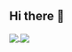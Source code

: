 ## Hi there 👋

<!--
**Guilvareux/Guilvareux** is a ✨ _special_ ✨ repository because its `README.md` (this file) appears on your GitHub profile.

Here are some ideas to get you started:

- 🔭 I’m currently working on ...
- 🌱 I’m currently learning ...
- 👯 I’m looking to collaborate on ...
- 🤔 I’m looking for help with ...
- 💬 Ask me about ...
- 📫 How to reach me: ...
- 😄 Pronouns: ...
- ⚡ Fun fact: ...
-->

<a href="https://github.com/guilvareux">
  <img align="center" src="https://github-readme-stats.vercel.app/api/top-langs/?username=guilvareux&theme=graywhite&hide_border=true&layout=compact">
</a>

<a href="https://github.com/guilvareux">
  <img align="center" src="https://github-readme-stats.vercel.app/api?username=guilvareux&show_icons=true&hide=contribs&theme=graywhite&hide_border=true&layout=compact&count_private=true&show_icons=true?&disable_animations=true">
</a>
